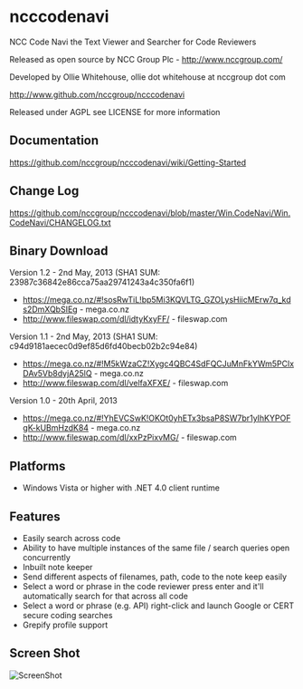 ncccodenavi
===========

NCC Code Navi the Text Viewer and Searcher for Code Reviewers

Released as open source by NCC Group Plc - http://www.nccgroup.com/

Developed by Ollie Whitehouse, ollie dot whitehouse at nccgroup dot com

http://www.github.com/nccgroup/ncccodenavi

Released under AGPL see LICENSE for more information

Documentation
-------------
https://github.com/nccgroup/ncccodenavi/wiki/Getting-Started

Change Log
---------------
https://github.com/nccgroup/ncccodenavi/blob/master/Win.CodeNavi/Win.CodeNavi/CHANGELOG.txt

Binary Download
---------------
Version 1.2 - 2nd May, 2013 (SHA1 SUM: 23987c36842e86cca75aa29741243a4c350fa6f1)
* https://mega.co.nz/#!sosRwTiL!bp5Mi3KQVLTG_GZOLysHiicMErw7q_kds2DmXQbSIEg - mega.co.nz
* http://www.fileswap.com/dl/idtyKxyFF/ - fileswap.com

Version 1.1 - 2nd May, 2013 (SHA1 SUM: c94d9181aecec0d9ef85d6fd40becb02b2c94e84)
* https://mega.co.nz/#!M5kWzaCZ!Xygc4QBC4SdFQCJuMnFkYWm5PClxDAv5Vb8dyjA25lQ - mega.co.nz
* http://www.fileswap.com/dl/velfaXFXE/ - fileswap.com

Version 1.0 - 20th April, 2013
* https://mega.co.nz/#!YhEVCSwK!OKOt0yhETx3bsaP8SW7br1yIhKYPOFgK-kUBmHzdK84 - mega.co.nz
* http://www.fileswap.com/dl/xxPzPixvMG/ - fileswap.com

Platforms
---------
* Windows Vista or higher with .NET 4.0 client runtime

Features
--------
* Easily search across code<br>
* Ability to have multiple instances of the same file / search queries open concurrently
* Inbuilt note keeper<br>
* Send different aspects of filenames, path, code to the note keep easily
* Select a word or phrase in the code reviewer press enter and it'll automatically search for that across all code
* Select a word or phrase (e.g. API) right-click and launch Google or CERT secure coding searches
* Grepify profile support<br>

Screen Shot
-----------
![ScreenShot](https://raw.github.com/nccgroup/ncccodenavi/master/Win.CodeNavi/Screenshots/NCCCodeNavi.png)
